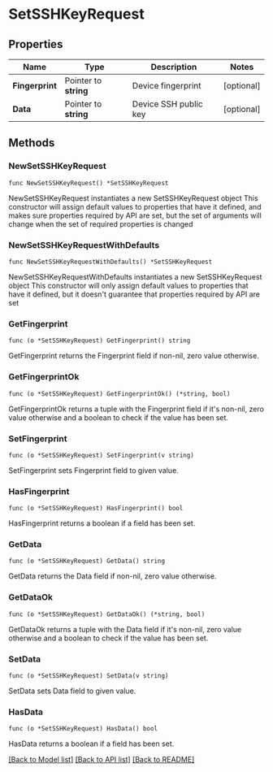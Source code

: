 # SetSSHKeyRequest

## Properties

Name | Type | Description | Notes
------------ | ------------- | ------------- | -------------
**Fingerprint** | Pointer to **string** | Device fingerprint | [optional] 
**Data** | Pointer to **string** | Device SSH public key | [optional] 

## Methods

### NewSetSSHKeyRequest

`func NewSetSSHKeyRequest() *SetSSHKeyRequest`

NewSetSSHKeyRequest instantiates a new SetSSHKeyRequest object
This constructor will assign default values to properties that have it defined,
and makes sure properties required by API are set, but the set of arguments
will change when the set of required properties is changed

### NewSetSSHKeyRequestWithDefaults

`func NewSetSSHKeyRequestWithDefaults() *SetSSHKeyRequest`

NewSetSSHKeyRequestWithDefaults instantiates a new SetSSHKeyRequest object
This constructor will only assign default values to properties that have it defined,
but it doesn't guarantee that properties required by API are set

### GetFingerprint

`func (o *SetSSHKeyRequest) GetFingerprint() string`

GetFingerprint returns the Fingerprint field if non-nil, zero value otherwise.

### GetFingerprintOk

`func (o *SetSSHKeyRequest) GetFingerprintOk() (*string, bool)`

GetFingerprintOk returns a tuple with the Fingerprint field if it's non-nil, zero value otherwise
and a boolean to check if the value has been set.

### SetFingerprint

`func (o *SetSSHKeyRequest) SetFingerprint(v string)`

SetFingerprint sets Fingerprint field to given value.

### HasFingerprint

`func (o *SetSSHKeyRequest) HasFingerprint() bool`

HasFingerprint returns a boolean if a field has been set.

### GetData

`func (o *SetSSHKeyRequest) GetData() string`

GetData returns the Data field if non-nil, zero value otherwise.

### GetDataOk

`func (o *SetSSHKeyRequest) GetDataOk() (*string, bool)`

GetDataOk returns a tuple with the Data field if it's non-nil, zero value otherwise
and a boolean to check if the value has been set.

### SetData

`func (o *SetSSHKeyRequest) SetData(v string)`

SetData sets Data field to given value.

### HasData

`func (o *SetSSHKeyRequest) HasData() bool`

HasData returns a boolean if a field has been set.


[[Back to Model list]](../README.md#documentation-for-models) [[Back to API list]](../README.md#documentation-for-api-endpoints) [[Back to README]](../README.md)


